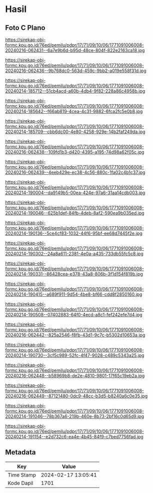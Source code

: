 # Hasil

## Foto C Plano

https://sirekap-obj-formc.kpu.go.id/76ed/pemilu/pdpr/17/71/09/10/06/1771091006008-20240216-062431--6a7e9b6d-b95d-48ce-804f-822e2163ca18.jpg

https://sirekap-obj-formc.kpu.go.id/76ed/pemilu/pdpr/17/71/09/10/06/1771091006008-20240216-062436--9b768dc0-563d-459c-9bb2-a019e558f31d.jpg

https://sirekap-obj-formc.kpu.go.id/76ed/pemilu/pdpr/17/71/09/10/06/1771091006008-20240214-185712--51cb4acd-a60b-4db4-9f82-228a86c4958b.jpg

https://sirekap-obj-formc.kpu.go.id/76ed/pemilu/pdpr/17/71/09/10/06/1771091006008-20240214-185642--f66ab819-4cea-4c31-9882-6fca2fc5e0b8.jpg

https://sirekap-obj-formc.kpu.go.id/76ed/pemilu/pdpr/17/71/09/10/06/1771091006008-20240214-185709--cbb6dc00-4e80-4258-929e-14b2faf249da.jpg

https://sirekap-obj-formc.kpu.go.id/76ed/pemilu/pdpr/17/71/09/10/06/1771091006008-20240216-062438--109fd1b3-d420-4395-a195-74d98a62f05c.jpg

https://sirekap-obj-formc.kpu.go.id/76ed/pemilu/pdpr/17/71/09/10/06/1771091006008-20240216-062439--4eeb429e-ec38-4c56-880c-1fa02c4b1c37.jpg

https://sirekap-obj-formc.kpu.go.id/76ed/pemilu/pdpr/17/71/09/10/06/1771091006008-20240214-190004--da9149b5-00ea-424e-97a6-31aa14cdb003.jpg

https://sirekap-obj-formc.kpu.go.id/76ed/pemilu/pdpr/17/71/09/10/06/1771091006008-20240214-190046--625b1def-84fb-4deb-8af2-590ea9b035ed.jpg

https://sirekap-obj-formc.kpu.go.id/76ed/pemilu/pdpr/17/71/09/10/06/1771091006008-20240214-190136--5ce4cf83-1032-44f6-95bf-ee68d7445f2e.jpg

https://sirekap-obj-formc.kpu.go.id/76ed/pemilu/pdpr/17/71/09/10/06/1771091006008-20240214-190302--24a8a611-2381-4e0a-a435-733db55fc5c8.jpg

https://sirekap-obj-formc.kpu.go.id/76ed/pemilu/pdpr/17/71/09/10/06/1771091006008-20240214-190331--86428cea-e378-43a8-806b-3f1d154f819b.jpg

https://sirekap-obj-formc.kpu.go.id/76ed/pemilu/pdpr/17/71/09/10/06/1771091006008-20240214-190415--a689f911-9d54-4be8-bf66-cdd8f2850160.jpg

https://sirekap-obj-formc.kpu.go.id/76ed/pemilu/pdpr/17/71/09/10/06/1771091006008-20240214-190508--07402883-64f0-4ecd-a8c1-fef242efe7d4.jpg

https://sirekap-obj-formc.kpu.go.id/76ed/pemilu/pdpr/17/71/09/10/06/1771091006008-20240216-062442--825a2546-f8fb-43d1-9c7c-b5302d10653a.jpg

https://sirekap-obj-formc.kpu.go.id/76ed/pemilu/pdpr/17/71/09/10/06/1771091006008-20240214-190730--3cf5c989-52fc-4f47-9028-c489c5343a25.jpg

https://sirekap-obj-formc.kpu.go.id/76ed/pemilu/pdpr/17/71/09/10/06/1771091006008-20240216-062448--b58969b8-de2e-4810-9801-17f65c19eb2a.jpg

https://sirekap-obj-formc.kpu.go.id/76ed/pemilu/pdpr/17/71/09/10/06/1771091006008-20240216-062449--87121480-0dc9-48cc-b3d5-b8240a6c0e35.jpg

https://sirekap-obj-formc.kpu.go.id/76ed/pemilu/pdpr/17/71/09/10/06/1771091006008-20240214-191046--78b367a6-219b-460e-8b73-2bf16c0d65d9.jpg

https://sirekap-obj-formc.kpu.go.id/76ed/pemilu/pdpr/17/71/09/10/06/1771091006008-20240214-191154--e2d732c6-ea4e-4b45-84f9-c7bed7756fad.jpg


## Metadata

| Key        | Value               |
| ---------- | ------------------- |
| Time Stamp | 2024-02-17 13:05:41 |
| Kode Dapil | 1701                |



